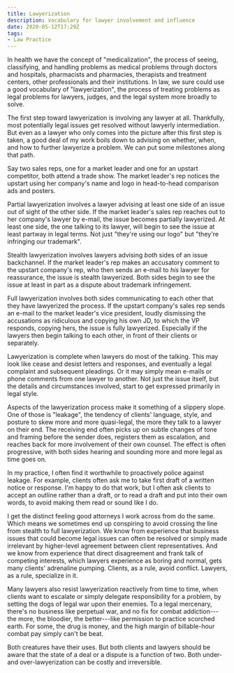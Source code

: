 ```yaml
---
title: Lawyerization
description: vocabulary for lawyer involvement and influence
date: 2020-05-12T17:29Z
tags:
- Law Practice
---
```


In health we have the concept of "medicalization", the process of seeing, classifying, and handling problems as medical problems through doctors and hospitals, pharmacists and pharmacies, therapists and treatment centers, other professionals and their institutions.  In law, we sure could use a good vocabulary of "lawyerization", the process of treating problems as legal problems for lawyers, judges, and the legal system more broadly to solve.

The first step toward lawyerization is involving any lawyer at all.  Thankfully, most potentially legal issues get resolved without lawyerly intermediation.  But even as a lawyer who only comes into the picture after this first step is taken, a good deal of my work boils down to advising on whether, when, and how to further lawyerize a problem.  We can put some milestones along that path.

Say two sales reps, one for a market leader and one for an upstart competitor, both attend a trade show.  The market leader's rep notices the upstart using her company's name and logo in head-to-head comparison ads and posters.

Partial lawyerization involves a lawyer advising at least one side of an issue out of sight of the other side.  If the market leader's sales rep reaches out to her company's lawyer by e-mail, the issue becomes partially lawyerized.  At least one side, the one talking to its lawyer, will begin to see the issue at least partway in legal terms. Not just "they're using our logo" but "they're infringing our trademark".

Stealth lawyerization involves lawyers advising _both_ sides of an issue backchannel.  If the market leader's rep makes an accusatory comment to the upstart company's rep, who then sends an e-mail to _his_ lawyer for reassurance, the issue is stealth lawyerized.  Both sides begin to see the issue at least in part as a dispute about trademark infringement.

Full lawyerization involves both sides communicating to each other that they have lawyerized the process.  If the upstart company's sales rep sends an e-mail to the market leader's vice president, loudly dismissing the accusations as ridiculous and copying his own JD, to which the VP responds, copying hers, the issue is fully lawyerized.  Especially if the lawyers then begin talking to each other, in front of their clients or separately.

Lawyerization is complete when lawyers do most of the talking.  This may look like cease and desist letters and responses, and eventually a legal complaint and subsequent pleadings.  Or it may simply mean e-mails or phone comments from one lawyer to another.  Not just the issue itself, but the details and circumstances involved, start to get expressed primarily in legal style.

Aspects of the lawyerization process make it something of a slippery slope.  One of those is "leakage", the tendency of clients' language, style, and posture to skew more and more quasi-legal, the more they talk to a lawyer on their end.  The receiving end often picks up on subtle changes of tone and framing before the sender does, registers them as escalation, and reaches back for more involvement of their own counsel.  The effect is often progressive, with both sides hearing and sounding more and more legal as time goes on.

In my practice, I often find it worthwhile to proactively police against leakage.  For example, clients often ask me to take first draft of a written notice or response.  I'm happy to do that work, but I often ask clients to accept an outline rather than a draft, or to read a draft and put into their own words, to avoid making them read or sound like I do.

I get the distinct feeling good attorneys I work across from do the same.  Which means we sometimes end up conspiring to avoid crossing the line from stealth to full lawyerization.  We know from experience that business issues that could become legal issues can often be resolved or simply made irrelevant by higher-level agreement between client representatives.  And we know from experience that direct disagreement and frank talk of competing interests, which lawyers experience as boring and normal, gets many clients' adrenaline pumping.  Clients, as a rule, avoid conflict.  Lawyers, as a rule, specialize in it.

Many lawyers also resist lawyerization reactively from time to time, when clients want to escalate or simply delegate responsibility for a problem, by setting the dogs of legal war upon their enemies.  To a legal mercenary, there's no business like perpetual war, and no fix for combat addiction---the more, the bloodier, the better---like permission to practice scorched earth.  For some, the drug is money, and the high margin of billable-hour combat pay simply can't be beat.

Both creatures have their uses.  But both clients and lawyers should be aware that the state of a deal or a dispute is a function of two.  Both under- and over-lawyerization can be costly and irreversible.
